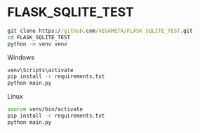 # FLASK_SQLITE_TEST

```cmd
git clone https://github.com/VEGAMETA/FLASK_SQLITE_TEST.git
cd FLASK_SQLITE_TEST
python -m venv venv
```

Windows
```cmd
venv\Scripts\activate
pip install -r requirements.txt
python main.py
```

Linux
```bash
source venv/bin/activate
pip install -r requirements.txt
python main.py
```

